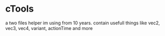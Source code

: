 # cTools
a two files helper im using from 10 years. contain usefull things like vec2, vec3, vec4, variant, actionTime and more
